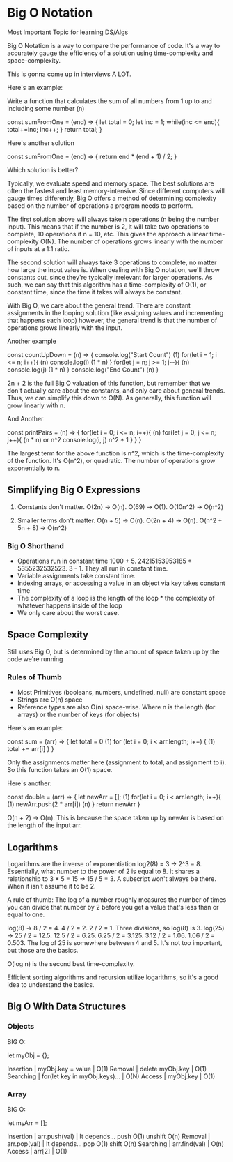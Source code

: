 # Big O Notation

Most Important Topic for learning DS/Algs

Big O Notation is a way to compare the performance of code. It's a way to accurately gauge the efficiency of a solution using time-complexity and space-complexity.

This is gonna come up in interviews A LOT.

Here's an example:

Write a function that calculates the sum of all numbers from 1 up to and including some number (n)

const sumFromOne = (end) => {
  let total = 0;
  let inc = 1;
  while(inc <= end){
    total+=inc;
    inc++;
  }
  return total;
}

Here's another solution

const sumFromOne = (end) => {
  return end * (end + 1) / 2;
}

Which solution is better? 

Typically, we evaluate speed and memory space. The best solutions are often the fastest and least memory-intensive. Since different computers will gauge times differently, Big O offers a method of determining complexity based on the number of operations a program needs to perform. 

The first solution above will always take n operations (n being the number input). This means that if the number is 2, it will take two operations to complete, 10 operations if n = 10, etc. This gives the approach a linear time-complexity O(N). The number of operations grows linearly with the number of inputs at a 1:1 ratio.

The second solution will always take 3 operations to complete, no matter how large the input value is. When dealing with Big O notation, we'll throw constants out, since they're typically irrelevant for larger operations. As such, we can say that this algorithm has a time-complexity of O(1), or constant time, since the time it takes will always be constant.

With Big O, we care about the general trend. There are constant assignments in the looping solution (like assigning values and incrementing that happens each loop) however, the general trend is that the number of operations grows linearly with the input.

Another example

const countUpDown = (n) => {
  console.log("Start Count") (1)
  for(let i = 1; i <= n; i++){ (n)
    console.log(i) (1 * n)
  }
  for(let j = n; j >= 1; j--){ (n)
    console.log(j) (1 * n)
  }
  console.log("End Count") (n)
}

2n + 2 is the full Big O valuation of this function, but remember that we don't actually care about the constants, and only care about general trends. Thus, we can simplify this down to O(N). As generally, this function will grow linearly with n.

And Another

const printPairs = (n) => {
  for(let i = 0; i <= n; i++){ (n)
    for(let j = 0; j <= n; j++){ (n * n) or n^2
      console.log(i, j) n^2 * 1
    }
  }
}

The largest term for the above function is n^2, which is the time-complexity of the function. It's O(n^2), or quadratic. The number of operations grow exponentially to n.

## Simplifying Big O Expressions

1. Constants don't matter. 
   O(2n) -> O(n). O(69) -> O(1). O(10n^2) -> O(n^2)

2. Smaller terms don't matter. 
   O(n + 5) -> O(n). O(2n + 4) -> O(n). O(n^2 + 5n + 8) -> O(n^2)

### Big O Shorthand
* Operations run in constant time 1000 + 5. 24215153953185 * 5355232532523. 3 - 1. They all run in constant time. 
* Variable assignments take constant time.
* Indexing arrays, or accessing a value in an object via key takes constant time
* The complexity of a loop is the length of the loop * the complexity of whatever happens inside of the loop
* We only care about the worst case. 

## Space Complexity
Still uses Big O, but is determined by the amount of space taken up by the code we're running

### Rules of Thumb
* Most Primitives (booleans, numbers, undefined, null) are constant space
* Strings are O(n) space
* Reference types are also O(n) space-wise. Where n is the length (for arrays) or the number of keys (for objects)

Here's an example:

const sum = (arr) => {
  let total = 0 (1)
  for (let i = 0; i < arr.length; i++) { (1)
    total += arr[i]
  }
}

Only the assignments matter here (assignment to total, and assignment to i). So this function takes an O(1) space.

Here's another:

const double = (arr) => {
  let newArr = []; (1)
  for(let i = 0; i < arr.length; i++){ (1)
    newArr.push(2 * arr[i]) (n)
  }
  return newArr
}

O(n + 2) -> O(n). This is because the space taken up by newArr is based on the length of the input arr.

## Logarithms

Logarithms are the inverse of exponentiation log2(8) = 3 -> 2^3 = 8. Essentially, what number to the power of 2 is equal to 8. It shares a relationship to 3 * 5 = 15 -> 15 / 5 = 3. A subscript won't always be there. When it isn't assume it to be 2.

A rule of thumb: The log of a number roughly measures the number of times you can divide that number by 2 before you get a value that's less than or equal to one.

log(8) -> 8 / 2 = 4. 4 / 2 = 2. 2 / 2 = 1. Three divisions, so log(8) is 3. 
log(25) -> 25 / 2 = 12.5. 12.5 / 2 = 6.25. 6.25 / 2 = 3.125. 3.12 / 2 = 1.06. 1.06 / 2 = 0.503. The log of 25 is somewhere between 4 and 5. It's not too important, but those are the basics.

O(log n) is the second best time-complexity. 

Efficient sorting algorithms and recursion utilize logarithms, so it's a good idea to understand the basics. 

## Big O With Data Structures

### Objects
BIG O:

let myObj = {};

Insertion | myObj.key = value | O(1)
Removal | delete myObj.key | O(1)
Searching | for(let key in myObj.keys)... | O(N)
Access | myObj.key | O(1)

### Array
BIG O:

let myArr = [];

Insertion | arr.push(val) | It depends... push O(1) unshift O(n)
Removal | arr.pop(val) | It depends... pop O(1) shift O(n)
Searching | arr.find(val) | O(n)
Access | arr[2] | O(1)
